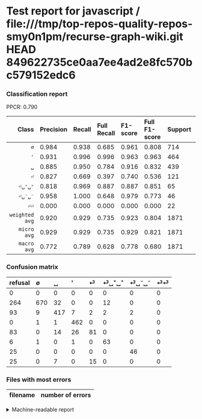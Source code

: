 # Test report for javascript / file:///tmp/top-repos-quality-repos-smy0n1pm/recurse-graph-wiki.git HEAD 849622735ce0aa7ee4ad2e8fc570bc579152edc6

### Classification report

PPCR: 0.790

| Class | Precision | Recall | Full Recall | F1-score | Full F1-score | Support | Full Support | PPCR |
|------:|:----------|:-------|:------------|:---------|:---------|:--------|:-------------|:-----|
| `∅` | 0.984| 0.938| 0.685| 0.961| 0.808| 714| 978| 0.730 |
| `'` | 0.931| 0.996| 0.996| 0.963| 0.963| 464| 464| 1.000 |
| `␣` | 0.885| 0.950| 0.784| 0.916| 0.832| 439| 532| 0.825 |
| `⏎` | 0.827| 0.669| 0.397| 0.740| 0.536| 121| 204| 0.593 |
| `⏎␣⁺␣⁺` | 0.818| 0.969| 0.887| 0.887| 0.851| 65| 71| 0.915 |
| `⏎␣⁻␣⁻` | 0.958| 1.000| 0.648| 0.979| 0.773| 46| 71| 0.648 |
| `⏎⏎` | 0.000| 0.000| 0.000| 0.000| 0.000| 22| 47| 0.468 |
| `weighted avg` | 0.920| 0.929| 0.735| 0.923| 0.804| 1871| 2367| 0.790 |
| `micro avg` | 0.929| 0.929| 0.735| 0.929| 0.821| 1871| 2367| 0.790 |
| `macro avg` | 0.772| 0.789| 0.628| 0.778| 0.680| 1871| 2367| 0.790 |

### Confusion matrix

|refusal|  ∅| ␣| '| ⏎| ⏎␣⁺␣⁺| ⏎␣⁻␣⁻| ⏎⏎| 
|:---|:---|:---|:---|:---|:---|:---|:---|
|0 |0 |0 |0 |0 |0 |0 |0 |
|264 |670 |32 |0 |0 |12 |0 |0 |
|93 |9 |417 |7 |2 |2 |2 |0 |
|0 |1 |1 |462 |0 |0 |0 |0 |
|83 |0 |14 |26 |81 |0 |0 |0 |
|6 |1 |0 |1 |0 |63 |0 |0 |
|25 |0 |0 |0 |0 |0 |46 |0 |
|25 |0 |7 |0 |15 |0 |0 |0 |

### Files with most errors

| filename | number of errors|
|:----:|:-----|

<details>
    <summary>Machine-readable report</summary>
```json
{
  "cl_report": {"\u0027": {"f1-score": 0.9625, "precision": 0.9314516129032258, "recall": 0.9956896551724138, "support": 464}, "macro avg": {"f1-score": 0.7779043383572253, "precision": 0.7719564255059096, "recall": 0.7889433381328778, "support": 1871}, "micro avg": {"f1-score": 0.9294494922501336, "precision": 0.9294494922501336, "recall": 0.9294494922501336, "support": 1871}, "weighted avg": {"f1-score": 0.923030416007855, "precision": 0.9196176665661256, "recall": 0.9294494922501336, "support": 1871}, "\u2205": {"f1-score": 0.960573476702509, "precision": 0.9838472834067548, "recall": 0.938375350140056, "support": 714}, "\u23ce": {"f1-score": 0.7397260273972602, "precision": 0.826530612244898, "recall": 0.6694214876033058, "support": 121}, "\u23ce\u23ce": {"f1-score": 0.0, "precision": 0.0, "recall": 0.0, "support": 22}, "\u23ce\u2423\u207a\u2423\u207a": {"f1-score": 0.8873239436619719, "precision": 0.8181818181818182, "recall": 0.9692307692307692, "support": 65}, "\u23ce\u2423\u207b\u2423\u207b": {"f1-score": 0.9787234042553191, "precision": 0.9583333333333334, "recall": 1.0, "support": 46}, "\u2423": {"f1-score": 0.9164835164835164, "precision": 0.8853503184713376, "recall": 0.9498861047835991, "support": 439}},
  "cl_report_full": {"\u0027": {"f1-score": 0.9625, "precision": 0.9314516129032258, "recall": 0.9956896551724138, "support": 464}, "macro avg": {"f1-score": 0.6803722015596543, "precision": 0.7719564255059096, "recall": 0.6281237010593931, "support": 2367}, "micro avg": {"f1-score": 0.8206701274185938, "precision": 0.9294494922501336, "recall": 0.7346852555978032, "support": 2367}, "weighted avg": {"f1-score": 0.8042559499471739, "precision": 0.912609793680266, "recall": 0.7346852555978032, "support": 2367}, "\u2205": {"f1-score": 0.8077154912597951, "precision": 0.9838472834067548, "recall": 0.6850715746421268, "support": 978}, "\u23ce": {"f1-score": 0.5364238410596026, "precision": 0.826530612244898, "recall": 0.39705882352941174, "support": 204}, "\u23ce\u23ce": {"f1-score": 0.0, "precision": 0.0, "recall": 0.0, "support": 47}, "\u23ce\u2423\u207a\u2423\u207a": {"f1-score": 0.8513513513513514, "precision": 0.8181818181818182, "recall": 0.8873239436619719, "support": 71}, "\u23ce\u2423\u207b\u2423\u207b": {"f1-score": 0.7731092436974789, "precision": 0.9583333333333334, "recall": 0.647887323943662, "support": 71}, "\u2423": {"f1-score": 0.8315054835493519, "precision": 0.8853503184713376, "recall": 0.7838345864661654, "support": 532}},
  "ppcr": 0.7904520490071821
}
```
</details>
